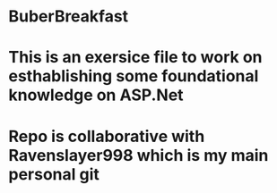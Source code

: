 # BuberBreakfast
# This is an exersice file to work on esthablishing some foundational knowledge on ASP.Net
# Repo is collaborative with Ravenslayer998 which is my main personal git
